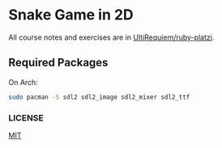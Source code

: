 # Snake Game in 2D

All course notes and exercises are in
[UltiRequiem/ruby-platzi](https://github.com/UltiRequiem/ruby-platzi).

## Required Packages

On Arch:

```bash
sudo pacman -S sdl2 sdl2_image sdl2_mixer sdl2_ttf
```

### LICENSE

[MIT](./LICENSE)
